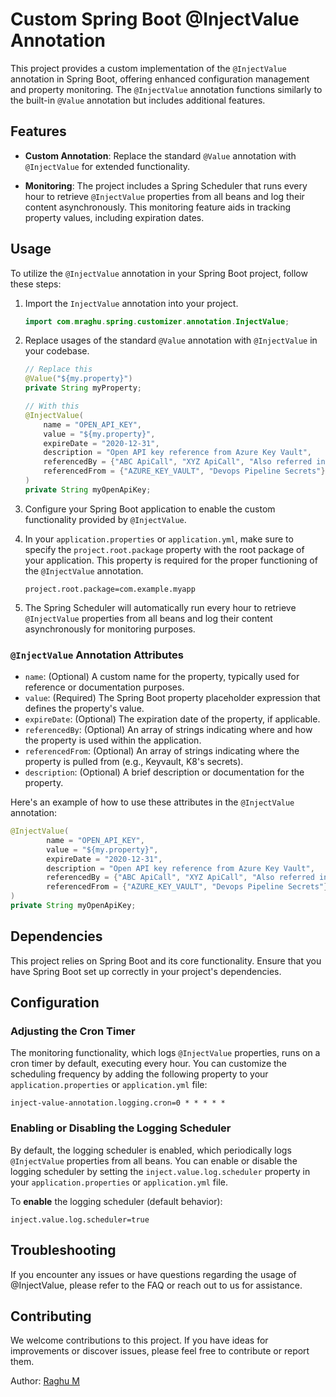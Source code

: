 # Custom Spring Boot @InjectValue Annotation

This project provides a custom implementation of the `@InjectValue` annotation in Spring Boot, offering enhanced
configuration management and property monitoring. The `@InjectValue` annotation functions similarly to the built-in
`@Value` annotation but includes additional features.

## Features

- **Custom Annotation**: Replace the standard `@Value` annotation with `@InjectValue` for extended functionality.

- **Monitoring**: The project includes a Spring Scheduler that runs every hour to retrieve `@InjectValue` properties
  from all beans and log their content asynchronously. This monitoring feature aids in tracking property values, including expiration
  dates.

## Usage

To utilize the `@InjectValue` annotation in your Spring Boot project, follow these steps:

1. Import the `InjectValue` annotation into your project.

    ```java
    import com.mraghu.spring.customizer.annotation.InjectValue;
    ```

2. Replace usages of the standard `@Value` annotation with `@InjectValue` in your codebase.

    ```java
    // Replace this
    @Value("${my.property}")
    private String myProperty;

    // With this
    @InjectValue(
        name = "OPEN_API_KEY",
        value = "${my.property}",
        expireDate = "2020-12-31",
        description = "Open API key reference from Azure Key Vault",
        referencedBy = {"ABC ApiCall", "XYZ ApiCall", "Also referred in Kubernetes Secrets"},
        referencedFrom = {"AZURE_KEY_VAULT", "Devops Pipeline Secrets"}
    )
    private String myOpenApiKey;
    ```

3. Configure your Spring Boot application to enable the custom functionality provided by `@InjectValue`.

4. In your `application.properties` or `application.yml`, make sure to specify the `project.root.package` property with
   the root package of your application. This property is required for the proper functioning of the `@InjectValue`
   annotation.

    ```properties
    project.root.package=com.example.myapp
    ```

5. The Spring Scheduler will automatically run every hour to retrieve `@InjectValue` properties from all beans and log
   their content asynchronously for monitoring purposes.

### `@InjectValue` Annotation Attributes

- `name`: (Optional) A custom name for the property, typically used for reference or documentation purposes.
- `value`: (Required) The Spring Boot property placeholder expression that defines the property's value.
- `expireDate`: (Optional) The expiration date of the property, if applicable.
- `referencedBy`: (Optional) An array of strings indicating where and how the property is used within the application.
- `referencedFrom`: (Optional) An array of strings indicating where the property is pulled from (e.g., Keyvault, K8's
  secrets).
- `description`: (Optional) A brief description or documentation for the property.

Here's an example of how to use these attributes in the `@InjectValue` annotation:

```java
@InjectValue(
        name = "OPEN_API_KEY",
        value = "${my.property}",
        expireDate = "2020-12-31",
        description = "Open API key reference from Azure Key Vault",
        referencedBy = {"ABC ApiCall", "XYZ ApiCall", "Also referred in Kubernetes Secrets"},
        referencedFrom = {"AZURE_KEY_VAULT", "Devops Pipeline Secrets"}
)
private String myOpenApiKey;
```

## Dependencies

This project relies on Spring Boot and its core functionality. Ensure that you have Spring Boot set up correctly in your
project's dependencies.

## Configuration

### Adjusting the Cron Timer

The monitoring functionality, which logs `@InjectValue` properties, runs on a cron timer by default, executing every
hour. You can customize the scheduling frequency by adding the following property to your `application.properties`
or `application.yml` file:

```properties
inject-value-annotation.logging.cron=0 * * * * *
```

### Enabling or Disabling the Logging Scheduler

By default, the logging scheduler is enabled, which periodically logs `@InjectValue` properties from all beans. You can
enable or disable the logging scheduler by setting the `inject.value.log.scheduler` property in
your `application.properties` or `application.yml` file.

To **enable** the logging scheduler (default behavior):

```properties
inject.value.log.scheduler=true
```

## Troubleshooting

If you encounter any issues or have questions regarding the usage of @InjectValue, please refer to the FAQ or reach out
to us for assistance.

## Contributing

We welcome contributions to this project. If you have ideas for improvements or discover issues, please feel free to
contribute or report them.

Author:
[Raghu M]()
